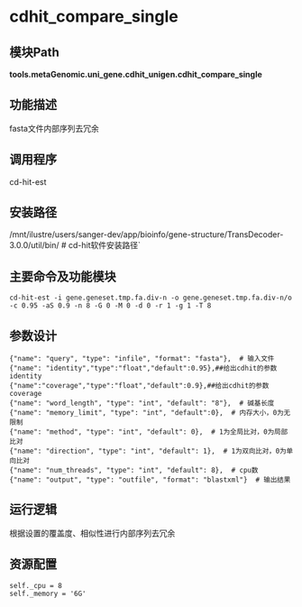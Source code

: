 cdhit_compare_single
==========================

模块Path
-----------

**tools.metaGenomic.uni_gene.cdhit_unigen.cdhit_compare_single**

功能描述
-----------------------------------

fasta文件内部序列去冗余

调用程序
-----------------------------------

cd-hit-est

安装路径
-----------------------------------

/mnt/ilustre/users/sanger-dev/app/bioinfo/gene-structure/TransDecoder-3.0.0/util/bin/  # cd-hit软件安装路径`



主要命令及功能模块
-----------------------------------

```
cd-hit-est -i gene.geneset.tmp.fa.div-n -o gene.geneset.tmp.fa.div-n/o -c 0.95 -aS 0.9 -n 8 -G 0 -M 0 -d 0 -r 1 -g 1 -T 8
```

参数设计
-----------------------------------

```
{"name": "query", "type": "infile", "format": "fasta"},  # 输入文件
{"name": "identity","type":"float","default":0.95},##给出cdhit的参数identity
{"name":"coverage","type":"float","default":0.9},##给出cdhit的参数coverage
{"name": "word_length", "type": "int", "default": "8"},  # 碱基长度
{"name": "memory_limit", "type": "int", "default":0},  # 内存大小，0为无限制
{"name": "method", "type": "int", "default": 0},  # 1为全局比对，0为局部比对
{"name": "direction", "type": "int", "default": 1},  # 1为双向比对，0为单向比对
{"name": "num_threads", "type": "int", "default": 8},  # cpu数
{"name": "output", "type": "outfile", "format": "blastxml"}  # 输出结果

```

运行逻辑
-----------------------------------

根据设置的覆盖度、相似性进行内部序列去冗余

资源配置
-----------------------------------

```
self._cpu = 8
self._memory = '6G'